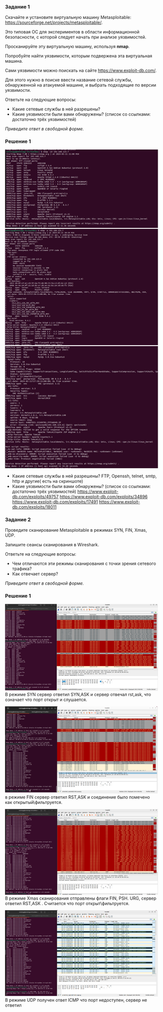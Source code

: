 ### Задание 1

Скачайте и установите виртуальную машину Metasploitable: https://sourceforge.net/projects/metasploitable/.

Это типовая ОС для экспериментов в области информационной безопасности, с которой следует начать при анализе уязвимостей.

Просканируйте эту виртуальную машину, используя **nmap**.

Попробуйте найти уязвимости, которым подвержена эта виртуальная машина.

Сами уязвимости можно поискать на сайте https://www.exploit-db.com/.

Для этого нужно в поиске ввести название сетевой службы, обнаруженной на атакуемой машине, и выбрать подходящие по версии уязвимости.

Ответьте на следующие вопросы:

- Какие сетевые службы в ней разрешены?
- Какие уязвимости были вами обнаружены? (список со ссылками: достаточно трёх уязвимостей)
  
*Приведите ответ в свободной форме.*  

### Решение 1

![1](https://github.com/oviplokos/donets_kv/blob/main/img/13-01_1.png)
![2](https://github.com/oviplokos/donets_kv/blob/main/img/13-01_2.png)
![3](https://github.com/oviplokos/donets_kv/blob/main/img/13-01_3.png)
- Какие сетевые службы в ней разрешены?
  FTP, Openssh, telnet, smtp, http и другие( есть на скриншоте)
- Какие уязвимости были вами обнаружены? (список со ссылками: достаточно трёх уязвимостей)
  https://www.exploit-db.com/exploits/49757
  https://www.exploit-db.com/exploits/34896
  https://www.exploit-db.com/exploits/17491
  https://www.exploit-db.com/exploits/18011 

### Задание 2

Проведите сканирование Metasploitable в режимах SYN, FIN, Xmas, UDP.

Запишите сеансы сканирования в Wireshark.

Ответьте на следующие вопросы:

- Чем отличаются эти режимы сканирования с точки зрения сетевого трафика?
- Как отвечает сервер?

*Приведите ответ в свободной форме.*

### Решение 1

![tcp syn](https://github.com/oviplokos/donets_kv/blob/main/img/13-01_44.png)
 В режиме SYN сервер ответил SYN,ASK и сервер отвечал rst,ask, что означает что порт открыт и слушается.

![FIN](https://github.com/oviplokos/donets_kv/blob/main/img/13-01_555.png)
в режиме FIN сервер ответил RST,ASK и соединение было помечено как открытый\фильтруется.

![Xmas](https://github.com/oviplokos/donets_kv/blob/main/img/13-01_66.png)
В режиме Xmas  сканирования отправлены флаги FIN, PSH. URG, сервер ответил RST,ASK . Считается что порт открыт\фильтруется.

![UDP](https://github.com/oviplokos/donets_kv/blob/main/img/13-01_77.png)
В режиме UDP  получен ответ ICMP что порт недоступен, сервер не ответил
